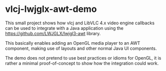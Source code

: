 vlcj-lwjglx-awt-demo
====================

This small project shows how vlcj and LibVLC 4.x video engine callbacks can be used to integrate with a Java application
using the https://github.com/LWJGLX/lwjgl3-awt library.

This basically enables adding an OpenGL media player to an AWT component, making use of layouts and other normal Java UI
components.

The demo does not pretend to use best practices or idioms for OpenGL, it is rather a minimal proof-of-concept to show
how the integration could work.
